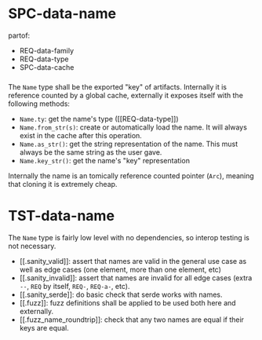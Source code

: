 # SPC-data-name
partof:
- REQ-data-family
- REQ-data-type
- SPC-data-cache
###
The `Name` type shall be the exported "key" of artifacts.  Internally it is
reference counted by a global cache, externally it exposes itself with
the following methods:
- `Name.ty`: get the name's type ([[REQ-data-type]])
- `Name.from_str(s)`: create or automatically load the name. It will always
  exist in the cache after this operation.
- `Name.as_str()`: get the string representation of the name. This must always
  be the same string as the user gave.
- `Name.key_str()`: get the name's "key" representation

Internally the name is an tomically reference counted pointer (`Arc`), meaning
that cloning it is extremely cheap.

# TST-data-name
The `Name` type is fairly low level with no dependencies, so interop testing
is not necessary.

- [[.sanity_valid]]: assert that names are valid in the general use case as well
  as edge cases (one element, more than one element, etc)
- [[.sanity_invalid]]: assert that names are invalid for all edge cases
  (extra `--`, `REQ` by itself, `REQ-`, `REQ-a-`, etc).
- [[.sanity_serde]]: do basic check that serde works with names.
- [[.fuzz]]: fuzz definitions shall be applied to be used both here and
  externally.
- [[.fuzz_name_roundtrip]]: check that any two names are equal if their keys
  are equal.
